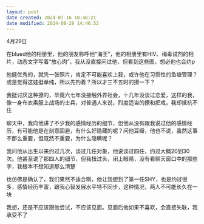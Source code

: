 ```yaml
---
layout: post
date created: 2024-07-16 10:46:21
date modified: 2024-08-29 14:46:52
---
```


4月29日

在blued他的相册里，他的朋友称呼他“海王”，他的相册里有HIV、梅毒试剂的相片，动态文字写着“放心肉”，我从没直接问过他，但看到这些图，想必他也会约p

他挺优秀的，就凭一张照片，肯定不可能喜欢上我，或许他在习惯性的鱼塘管理？或是觉得这娃挺单纯，所以先钓着？所以才三不五时的撩一下？

我挺讨厌这种撩的，毕竟六七年没接触外界社会，十几年没谈过恋爱，这样的我，像一身布衣素服上战场的士兵，对普通人来说，烈度适当的撩和把戏，我却抵抗不住

聊天中，我向他讲了不少我的感情经历⁠的细节，但他从没有跟我说过他的感情经历，有可能他是在刻意回避，有什么好隐藏的呢？问他豆瓣，他也不说，虽然这事不那么重要，但既然不重要，为什么隐瞒呢？

我问他从出生以来约过几次，谈过几任对象，他说谈过四任，约过大概20到30次。他甚至说了那四人的细节，但我扭过头，闭上眼睛，没有看聊天窗口中的那些字，我根本不想知道那么清楚

也仿佛是确认了，我们果然不适合啊，他让我想到了第一任SHY，也是约过很多，感情经历丰富，跟我心智发展水平特不同步，这种情况，两人不可能长久在一块

我想，还是不应该跟他尝试，不应该见面。见面后他如果不喜欢，会直接失联，我承受不了

